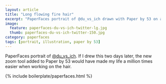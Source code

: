 ```yaml
---
layout: article
title: "Long flowing fire hair"
excerpt: "PaperFaces portrait of @du_vs_ich drawn with Paper by 53 on an iPad."
image: 
  feature: paperfaces-du-vs-ich-twitter-lg.jpg
  thumb: paperfaces-du-vs-ich-twitter-150.jpg
category: paperfaces
tags: [portrait, illustration, paper by 53]
---
```


PaperFaces portrait of [@du_vs_ich](http://twitter.com/du_vs_ich). If I drew this two days later, the new zoom tool added to Paper by 53 would have made my life a million times easier when working on the hair.

{% include boilerplate/paperfaces.html %}